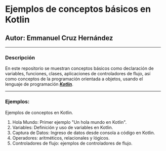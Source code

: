 # Ejemplos de conceptos básicos en Kotlin
## Autor: Emmanuel Cruz Hernández

----

### Descripción
En este repositorio se muestran conceptos básicos como declaración de variables, funciones, clases, aplicaciones de controladores de flujo, así como conceptos de la programación orientada a objetos, usando el lenguaje de programación [***Kotlin***](https://kotlinlang.org/docs/home.html).

----

### Ejemplos:
Ejemplos de conceptos en Kotlin.

1. Hola Mundo: Primer ejemplo "Un hola mundo en Kotlin".
2. Variables: Definición y uso de variables en Kotlin.
3. Captura de Datos: Ingreso de datos desde consola a código en Kotlin.
4. Operadores: aritméticos, relacionales y lógicos.
5. Controladores de flujo: ejemplos de controladores de flujo.

